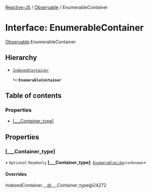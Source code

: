 [Reactive-JS](../README.md) / [Observable](../modules/Observable.md) / EnumerableContainer

# Interface: EnumerableContainer

[Observable](../modules/Observable.md).EnumerableContainer

## Hierarchy

- [`IndexedContainer`](types.IndexedContainer.md)

  ↳ **`EnumerableContainer`**

## Table of contents

### Properties

- [[\_\_\_Container\_type]](Observable.EnumerableContainer.md#[___container_type])

## Properties

### [\_\_\_Container\_type]

• `Optional` `Readonly` **[\_\_\_Container\_type]**: [`EnumerableLike`](types.EnumerableLike.md)<`unknown`\>

#### Overrides

IndexedContainer.\_\_@\_\_\_Container\_type@24272

